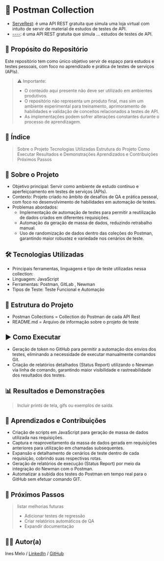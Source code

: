 # 📌 Postman Collection

 - <a href="https://serverest.dev/#/">ServeRest</a>: é uma API REST gratuita que simula uma loja virtual com intuito de servir de material de estudos de testes de API.
 - <a href="">----</a>: é uma API REST gratuita que simula ... estudos de testes de API.

## 🎯 Propósito do Repositório

Este repositório tem como único objetivo servir de espaço para estudos e testes pessoais, com foco no aprendizado e prática de testes de serviços (APIs).

> ⚠️ Importante:
> - O conteúdo aqui presente não deve ser utilizado em ambientes produtivos.   
> - O repositório não representa um produto final, mas sim um ambiente experimental para treinamento, aprimoramento de habilidades e validação de conceitos relacionados a testes de API.   
> - As implementações podem sofrer alterações constantes durante o processo de aprendizagem.   

## 📖 Índice

>Sobre o Projeto
Tecnologias Utilizadas
Estrutura do Projeto
Como Executar
Resultados e Demonstrações
Aprendizados e Contribuições
Próximos Passos 

## 📝 Sobre o Projeto

- Objetivo principal: Servir como ambiente de estudo contínuo e aperfeiçoamento em testes de serviços (APIs).  
- Contexto: Projeto criado no âmbito de desafios de QA e prática pessoal, com foco no desenvolvimento de habilidades em automação de testes.   
- Problemas abordados:   
  - Implementação de automação de testes para permitir a reutilização de dados criados em diferentes requisições.   
  - Automação da geração de massa de dados, reduzindo retrabalho manual.    
  - Uso de randomização de dados dentro das coleções do Postman, garantindo maior robustez e variedade nos cenários de teste.

## 🛠 Tecnologias Utilizadas

- Principais ferramentas, linguagens e tipo de teste utilizadas nessa collection:
- Linguagem: JavaScript
- Ferramentas: Postman, GitLab , Newman
- Tipos de Teste: Teste Funcional e Automação

## 📂 Estrutura do Projeto

- Postman Collections = Collection do Postman de cada API Rest  
- README.md = Arquivo de informação sobre o projeto de teste

## ▶️ Como Executar

- Geração de token no GitHub para permitir a automação dos envios dos testes, eliminando a necessidade de executar manualmente comandos Git.
- Criação de relatórios detalhados (Status Report) utilizando o Newman via linha de comando, garantindo maior visibilidade e rastreabilidade dos resultados dos testes.

## 📊 Resultados e Demonstrações

>Incluir prints de tela, gifs ou exemplos de saída.


## 🚀 Aprendizados e Contribuições

- Criação de scripts em JavaScript para geração de massa de dados utilizada nas requisições.   
- Captura e reaproveitamento da massa de dados gerada em requisições anteriores para utilização em chamadas subsequentes.   
- Expansão e detalhamento de cenários de teste dentro de cada requisição, cobrindo suas respectivas rotas.   
- Geração de relatórios de execução (Status Report) por meio da integração do Newman com o Postman.
- Automatizar a subida dos testes do Postman em tempo real para o GitHub sem efetuar comando GIT.   


## 📌 Próximos Passos

>listar melhorias futuras 
> - Adicionar testes de regressão
> - Criar relatórios automáticos de QA
> - Expandir documentação

## 👩‍💻 Autor(a)

Ines Melo   /   <a href="https://www.linkedin.com/in/in%C3%AAs-m-065b8681/">LinkedIn</a>   /   <a href="https://github.com/inessmelo">GitHub</a>
